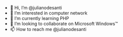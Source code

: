 - 👋 Hi, I’m @julianodesanti
- 👀 I’m interested in computer network
- 🌱 I’m currently learning PHP
- 💞️ I’m looking to collaborate on Microsoft Windows™
- 📫 How to reach me @julianodesanti

<!---
julianodesanti/julianodesanti is a ✨ special ✨ repository because its `README.md` (this file) appears on your GitHub profile.
You can click the Preview link to take a look at your changes.
--->
